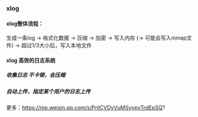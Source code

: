 ### xlog


#### xlog整体流程：

生成一条log -> 格式化数据 -> 压缩 -> 加密 -> 写入内存 (-> 可能会写入mmap文件) -> 超过1/3大小后，写入本地文件


#### xlog 高效的日志系统

##### 收集日志 不卡顿，会压缩

##### 自动上传，指定某个用户的日志上传

更多：https://mp.weixin.qq.com/s/PnICVDyVuMSyvpvTrdEpSQ?

